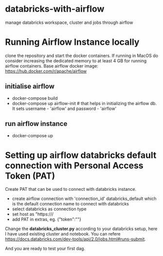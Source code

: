 # databricks-with-airflow
manage databricks workspace, cluster and jobs through airflow

# Running Airflow Instance locally
clone the repository and start the docker containers. If running in MacOS do consider increasing the dedicated memory to at least 4 GB for running airflow containers. Base airflow docker image: https://hub.docker.com/r/apache/airflow
## initialise airflow
* docker-compose build
* docker-compose up airflow-init  # that helps in initializing the airflow db. It sets username - 'airflow' and password - 'airflow'
## run airflow instance
* docker-compose up

# Setting up airflow databricks default connection with Personal Access Token (PAT)
Create PAT that can be used to connect with databricks instance.
* create airflow connection with 'connection_id' databricks_default which is the default connection name to connect with databricks
* select databricks as connection type
* set host as "https://<databricks-instance-url>/
* add PAT in extras, eg.  {"token":"<Personal access token>"}
  
Change the **databricks_cluster.py** according to your databricks setup, here I have used existing cluster and notebook. You can refere https://docs.databricks.com/dev-tools/api/2.0/jobs.html#runs-submit. 

And you are ready to test your first dag. 
